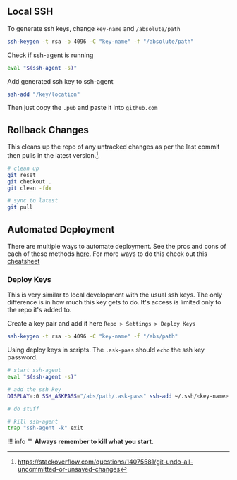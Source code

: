 ## Local SSH

To generate ssh keys, change `key-name` and `/absolute/path`

``` bash
ssh-keygen -t rsa -b 4096 -C "key-name" -f "/absolute/path"
```

Check if ssh-agent is running

``` bash
eval "$(ssh-agent -s)"
```

Add generated ssh key to ssh-agent

``` bash
ssh-add "/key/location"
```

Then just copy the `.pub` and paste it into `github.com`

## Rollback Changes

This cleans up the repo of any untracked changes as per the last commit then pulls in the latest version.[^1].

``` bash
# clean up
git reset
git checkout .
git clean -fdx

# sync to latest
git pull
```

## Automated Deployment

There are multiple ways to automate deployment. See the pros and cons of each of these methods [here](https://docs.github.com/en/developers/overview/managing-deploy-keys). For more ways to do this check out this [cheatsheet](https://coolaj86.com/articles/vanilla-devops-git-credentials-cheatsheet/)

### Deploy Keys

This is very similar to local development with the usual ssh keys. The only difference is in how much this key gets to do. It's access is limited only to the repo it's added to.

Create a key pair and add it here `Repo > Settings > Deploy Keys`

``` bash
ssh-keygen -t rsa -b 4096 -C "key-name" -f "/abs/path"
```

Using deploy keys in scripts. The `.ask-pass` should `echo` the ssh key password.

``` bash
# start ssh-agent
eval "$(ssh-agent -s)"

# add the ssh key
DISPLAY=:0 SSH_ASKPASS="/abs/path/.ask-pass" ssh-add ~/.ssh/<key-name>

# do stuff

# kill ssh-agent
trap "ssh-agent -k" exit
```

!!! info ""
    **Always remember to kill what you start.**

[^1]: https://stackoverflow.com/questions/14075581/git-undo-all-uncommitted-or-unsaved-changes

